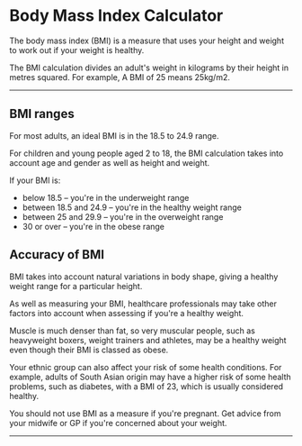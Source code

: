 # Body Mass Index Calculator

The body mass index (BMI) is a measure that uses your height and weight to work out if your weight is healthy.

The BMI calculation divides an adult's weight in kilograms by their height in metres squared. For example, A BMI of 25 means 25kg/m2.
<hr>

## BMI ranges
For most adults, an ideal BMI is in the 18.5 to 24.9 range.

For children and young people aged 2 to 18, the BMI calculation takes into account age and gender as well as height and weight.

If your BMI is:

* below 18.5 – you're in the underweight range
* between 18.5 and 24.9 – you're in the healthy weight range
* between 25 and 29.9 – you're in the overweight range
* 30 or over – you're in the obese range

## Accuracy of BMI
BMI takes into account natural variations in body shape, giving a healthy weight range for a particular height.

As well as measuring your BMI, healthcare professionals may take other factors into account when assessing if you're a healthy weight.

Muscle is much denser than fat, so very muscular people, such as heavyweight boxers, weight trainers and athletes, may be a healthy weight even though their BMI is classed as obese.

Your ethnic group can also affect your risk of some health conditions. For example, adults of South Asian origin may have a higher risk of some health problems, such as diabetes, with a BMI of 23, which is usually considered healthy.

You should not use BMI as a measure if you're pregnant. Get advice from your midwife or GP if you're concerned about your weight.
<hr>